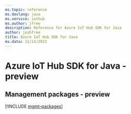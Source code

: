 ```yaml
---
ms.topic: reference
ms.devlang: java
ms.service: iothub
ms.author: jfree
description: Reference for Azure IoT Hub SDK for Java
author: joshfree
title: Azure IoT Hub SDK for Java
ms.data: 11/14/2022
---
```

# Azure IoT Hub SDK for Java - preview

## Management packages - preview
[!INCLUDE [mgmt-packages](iot-hub-mgmt-index.md)]